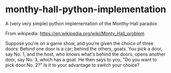 # monthy-hall-python-implementation
A (very very simple) python implementation of the Monthy-Hall paradox

From wikipedia: https://en.wikipedia.org/wiki/Monty_Hall_problem

Suppose you're on a game show, and you're given the choice of three doors: Behind one door is a car; behind the others, goats. You pick a door, say No. 1, and the host, who knows what's behind the doors, opens another door, say No. 3, which has a goat. He then says to you, "Do you want to pick door No. 2?" Is it to your advantage to switch your choice?
